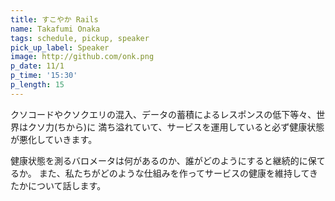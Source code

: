 ```yaml
---
title: すこやか Rails
name: Takafumi Onaka
tags: schedule, pickup, speaker
pick_up_label: Speaker
image: http://github.com/onk.png
p_date: 11/1
p_time: '15:30'
p_length: 15
---
```


クソコードやクソクエリの混入、データの蓄積によるレスポンスの低下等々、世界はクソ力(ちから)に
満ち溢れていて、サービスを運用していると必ず健康状態が悪化していきます。

健康状態を測るバロメータは何があるのか、誰がどのようにすると継続的に保てるか。
また、私たちがどのような仕組みを作ってサービスの健康を維持してきたかについて話します。

